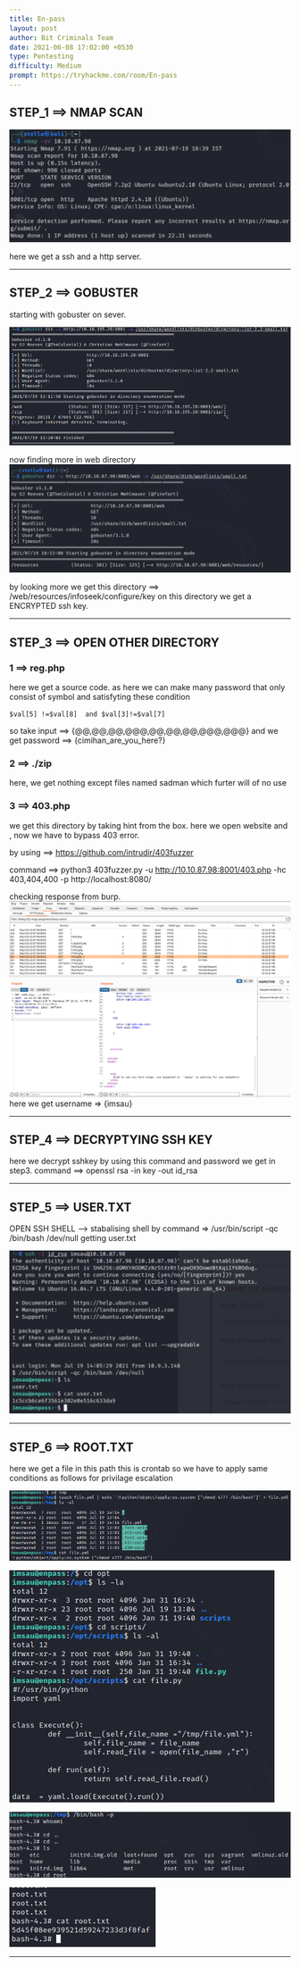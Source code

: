 ```yaml
---
title: En-pass
layout: post
author: Bit Criminals Team
date: 2021-06-08 17:02:00 +0530
type: Pentesting
difficulty: Medium
prompt: https://tryhackme.com/room/En-pass
---
```


## STEP_1 ==> NMAP SCAN

![](https://github.com/bitcriminals/bitcriminals.github.io/blob/main/images/otaku_/en-pass_nmap.png)

here we get a ssh and a http server.

-------------------------------------------
## STEP_2 ==> GOBUSTER

starting with gobuster on sever.

![](https://github.com/bitcriminals/bitcriminals.github.io/blob/main/images/otaku_/enpass_gobuster.png)

now finding more in web directory
![](https://github.com/bitcriminals/bitcriminals.github.io/blob/main/images/otaku_/enpass_gobuster_1.png)

by looking more we get this directory ==> /web/resources/infoseek/configure/key
on this directory we get a ENCRYPTED ssh key.

------------------------------------------------------------
## STEP_3 ==> OPEN OTHER DIRECTORY

### 1 ==> reg.php
here we get a source code.
as here we can make many password that only consist of symbol and satisfyting these condition
```strlen($val[0]) == 2) and (strlen($val[8]) ==  3 )
$val[5] !=$val[8]  and $val[3]!=$val[7]
```
so take input ==>  {@@,@@,@@,@@@,@@,@@,@@,@@@,@@@}
and we get password ==> {cimihan_are_you_here?}

### 2 ==> ./zip
here, we get nothing except files named sadman which furter will of no use

### 3 ==> 403.php
we get this directory by taking hint from the box.
here we open website and , now we have to bypass 403 error.

by using ==> https://github.com/intrudir/403fuzzer

command ==> python3 403fuzzer.py -u http://10.10.87.98:8001/403.php -hc 403,404,400 -p http://localhost:8080/

checking response from burp.
![](https://github.com/bitcriminals/bitcriminals.github.io/blob/main/images/otaku_/enpass_burp.jpg)
here we get username => {imsau}

---------------------------------------------------------------
## STEP_4 ==> DECRYPTYING SSH KEY
here we decrypt sshkey by using this command and password we get in step3.
command ==> openssl rsa -in key -out id_rsa

----------------------------------------------------------------
## STEP_5 ==> USER.TXT
OPEN SSH SHELL --> 
stabalising shell by command => /usr/bin/script -qc /bin/bash /dev/null
getting user.txt

![](https://github.com/bitcriminals/bitcriminals.github.io/blob/main/images/otaku_/user_flag.png)

----------------------------------------------------------------
## STEP_6 ==> ROOT.TXT
here we get a file in this path
this is crontab so we have to apply same conditions as follows for privilage escalation

![](https://github.com/bitcriminals/bitcriminals.github.io/blob/main/images/otaku_/enpass_root1.png)

![](https://github.com/bitcriminals/bitcriminals.github.io/blob/main/images/otaku_/enpass_root2.png)

![](https://github.com/bitcriminals/bitcriminals.github.io/blob/main/images/otaku_/enpass_root3.png)

![](https://github.com/bitcriminals/bitcriminals.github.io/blob/main/images/otaku_/enpass_root4.png)

------------------------------------------------------------------
